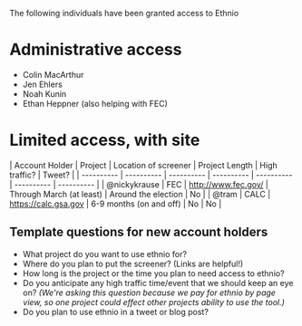 The following individuals have been granted access to Ethnio 

# Administrative access

* Colin MacArthur  
* Jen Ehlers 
* Noah Kunin 
* Ethan Heppner (also helping with FEC)

# Limited access, with site

| Account Holder | Project | Location of screener | Project Length | High traffic? | Tweet? |
| ---------- | ---------- | ---------- | ---------- | ---------- | ---------- | ---------- |
| @nickykrause  | FEC | http://www.fec.gov/ | Through March (at least) | Around the election | No |
| @tram | CALC | https://calc.gsa.gov | 6-9 months (on and off) | No | No |

## Template questions for new account holders
- What project do you want to use ethnio for?
- Where do you plan to put the screener? (Links are helpful!)
- How long is the project or the time you plan to need access to ethnio?
- Do you anticipate any high traffic time/event that we should keep an eye on? _(We're asking this question because we pay for ethnio by page view, so one project could effect other projects ability to use the tool.)_
- Do you plan to use ethnio in a tweet or blog post?
